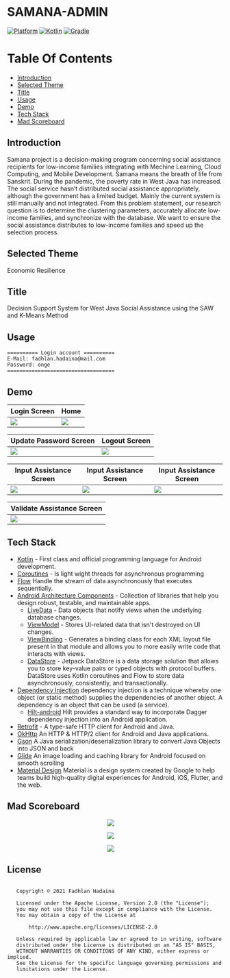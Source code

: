 
# SAMANA-ADMIN
[![Platform](https://img.shields.io/badge/platform-Android-green.svg)](http://developer.android.com/index.html) [![Kotlin](https://img.shields.io/badge/kotlin-1.4.31-orange.svg)](http://kotlinlang.org) [![Gradle](https://img.shields.io/badge/gradle-4.1.1-%2366DCB8.svg)](https://developer.android.com/studio/releases/gradle-plugin)

# Table Of Contents
- [Introduction](#introduction)
- [Selected Theme](#selected-theme)
- [Title](#title)
- [Usage](#usage)
- [Demo](#demo)
- [Tech Stack](#tech-stack)
- [Mad Scoreboard](#mad-scoreboard)

## Introduction

Samana project is a decision-making program concerning social assistance recipients for low-income families integrating with Mechine Learning, Cloud Computing, and Mobile Development. Samana means the breath of life from Sanskrit. During the pandemic, the poverty rate in West Java has increased. The social service hasn’t distributed social assistance appropriately, although the government has a limited budget. Mainly the current system is still manually and not integrated. From this problem statement, our research question is to determine the clustering parameters, accurately allocate low-income families, and synchronize with the database. We want to ensure the social assistance distributes to low-income families and speed up the selection process.

## Selected Theme

Economic Resilience

## Title

Decision Support System for West Java Social Assistance using the SAW and K-Means Method

## Usage

```
========== Login account ==========
E-Mail: fadhlan.hadaina@mail.com
Password: onge
===================================
```

## Demo

|Login Screen|Home|
|--|--|
|![](assets/login.png?raw=true)|![](assets/home.png?raw=true)|

|Update Password Screen|Logout Screen|
|--|--|
|![](assets/update-password.png?raw=true)|![](assets/logout.png?raw=true)|

|Input Assistance Screen|Input Assistance Screen|Input Assistance Screen|
|--|--|--|
|![](assets/input-bantuan-1.png?raw=true)|![](assets/input-bantuan-2.png?raw=true)|![](assets/input-bantuan-3.png?raw=true)|

|Validate Assistance Screen|
|--|
|![](assets/validate-bantuan.png?raw=true)|

## Tech Stack

- [Kotlin](https://kotlinlang.org/) - First class and official programming language for Android development.
- [Coroutines](https://kotlinlang.org/docs/reference/coroutines-overview.html) - Is light wight threads for asynchronous programming
- [Flow](https://developer.android.com/kotlin/flow) Handle the stream of data asynchronously that executes sequentially.
- [Android Architecture Components](https://developer.android.com/topic/libraries/architecture) - Collection of libraries that help you design robust, testable, and maintainable apps.
   - [LiveData](https://developer.android.com/topic/libraries/architecture/livedata) - Data objects that notify views when the underlying database changes.
   - [ViewModel](https://developer.android.com/topic/libraries/architecture/viewmodel) - Stores UI-related data that isn't destroyed on UI changes.
   - [ViewBinding](https://developer.android.com/topic/libraries/view-binding) - Generates a binding class for each XML layout file present in that module and allows you to more easily write code that interacts with views.
   - [DataStore](https://developer.android.com/topic/libraries/architecture/datastore) - Jetpack DataStore is a data storage solution that allows you to store key-value pairs or typed objects with protocol buffers. DataStore uses Kotlin coroutines and Flow to store data asynchronously, consistently, and transactionally.
- [Dependency Injection](https://developer.android.com/training/dependency-injection) dependency injection is a technique whereby one object (or static method) supplies the dependencies of another object. A dependency is an object that can be used (a service).
    - [Hilt-android](https://dagger.dev/hilt/) Hilt provides a standard way to incorporate Dagger dependency injection into an Android application.
- [Retrofit](https://square.github.io/retrofit/) - A type-safe HTTP client for Android and Java.
- [OkHttp](http://square.github.io/okhttp/) An HTTP & HTTP/2 client for Android and Java applications.
- [Gson](https://github.com/google/gson) A Java serialization/deserialization library to convert Java Objects into JSON and back
- [Glide](https://github.com/bumptech/glide) An image loading and caching library for Android focused on smooth scrolling
- [Material Design](https://material.io/develop/android/docs/getting-started) Material is a design system created by Google to help teams build high-quality digital experiences for Android, iOS, Flutter, and the web.

## Mad Scoreboard

<p align="center">
    <img src="assets/summary.png"
        style="margin-right: 20px;"
    />
</p>

<p align="center">
    <img src="assets/kotlin.png"
        style="margin-right: 20px;"
    />
</p>

<p align="center">
    <img src="assets/jetpack.png"
        style="margin-right: 20px;"
    />
</p>

## License
```

   Copyright © 2021 Fadhlan Hadaina

   Licensed under the Apache License, Version 2.0 (the "License");
   you may not use this file except in compliance with the License.
   You may obtain a copy of the License at

       http://www.apache.org/licenses/LICENSE-2.0

   Unless required by applicable law or agreed to in writing, software
   distributed under the License is distributed on an "AS IS" BASIS,
   WITHOUT WARRANTIES OR CONDITIONS OF ANY KIND, either express or implied.
   See the License for the specific language governing permissions and
   limitations under the License.

```



